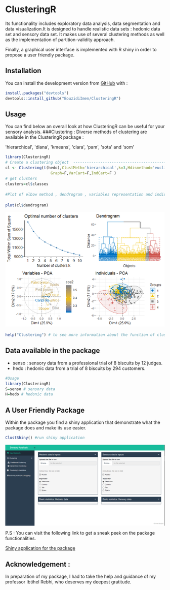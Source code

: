 
ClusteringR
===========

Its functionality includes exploratory data analysis, data segmentation and data visualization.It is designed to handle realistic data sets : hedonic data set and sensory data set. It makes use of several clustering methods as well as the implementation of partition-validity approach.

Finally, a graphical user interface is implemented with R shiny in order to propose a user friendly package.

Installation
------------

You can install the development version from [GitHub](https://github.com/) with :

``` r
install.packages("devtools")
devtools::install_github("BouzidiImen/ClusteringR")
```

Usage
-----

You can find below an overall look at how ClusteringR can be useful for your sensory analysis. \#\#\#Clustering : Diverse methods of clustering are available in the ClusteringR package :

'hierarchical', 'diana', 'kmeans', 'clara', 'pam', 'sota' and 'som'

``` r
library(ClusteringR)
# Create a clustering object  -------------------------------------------------
cl <- Clustering(t(hedo),ClustMeth='hierarchical',k=3,Hdismethod='euclidean',Hmethod="ward.D2",
                    Graph=F,VarCart=F,IndCart=F )
# get clusters
clusters=cl$classes

#Plot of elbow method , dendrogram , variables representation and individuals

plot(cl$dendrogram)
```

![](README_files/figure-markdown_github/unnamed-chunk-2-1.png)

``` r
help("Clustering") # to see more information about the function of clustering 
```

Data available in the package
-----------------------------

-   senso : sensory data from a professional trial of 8 biscuits by 12 judges.
-   hedo : hedonic data from a trial of 8 biscuits by 294 customers.

``` r
#Usage 
library(ClusteringR)
S=senso # sensory data 
H=hedo # hedonic data
```

A User Friendly Package
-----------------------

Within the package you find a shiny application that demonstrate what the package does and make its use easier.

``` r
ClustShiny() #run shiny application
```

<img src="man/figures/Shiny.PNG" align="center" />

P.S : You can visit the following link to get a sneak peek on the package functionalities.

[Shiny application for the package](https://imenbouzidi.shinyapps.io/InterfaceForThepackage/)

Acknowledgement :
-----------------

In preparation of my package, I had to take the help and guidance of my professor Ibtihel Rebhi, who deserves my deepest gratitude.
